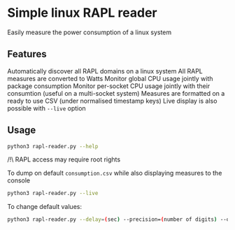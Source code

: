 # Simple linux RAPL reader 

Easily measure the power consumption of a linux system

## Features

Automatically discover all RAPL domains on a linux system
All RAPL measures are converted to Watts
Monitor global CPU usage jointly with package consumption
Monitor per-socket CPU usage jointly with their consumtion (useful on a multi-socket system)
Measures are formatted on a ready to use CSV (under normalised timestamp keys)
Live display is also possible with ```--live``` option

## Usage

```bash
python3 rapl-reader.py --help
```

/!\ RAPL access may require root rights

To dump on default ```consumption.csv``` while also displaying measures to the console
```bash
python3 rapl-reader.py --live
```

To change default values:
```bash
python3 rapl-reader.py --delay=(sec) --precision=(number of digits) --output=consumption.csv
```